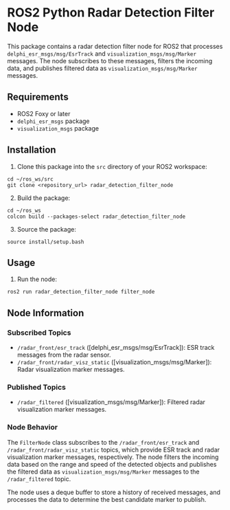 # ROS2 Python Radar Detection Filter Node

This package contains a radar detection filter node for ROS2 that processes `delphi_esr_msgs/msg/EsrTrack` and `visualization_msgs/msg/Marker` messages. The node subscribes to these messages, filters the incoming data, and publishes filtered data as `visualization_msgs/msg/Marker` messages.

## Requirements

- ROS2 Foxy or later
- `delphi_esr_msgs` package
- `visualization_msgs` package

## Installation

1. Clone this package into the `src` directory of your ROS2 workspace:
```
cd ~/ros_ws/src
git clone <repository_url> radar_detection_filter_node
```

2. Build the package:
```
cd ~/ros_ws
colcon build --packages-select radar_detection_filter_node
```
3. Source the package:
```
source install/setup.bash
```

## Usage

1. Run the node:
```
ros2 run radar_detection_filter_node filter_node
```

## Node Information

### Subscribed Topics

- `/radar_front/esr_track` ([delphi_esr_msgs/msg/EsrTrack]): ESR track messages from the radar sensor.
- `/radar_front/radar_visz_static` ([visualization_msgs/msg/Marker]): Radar visualization marker messages.

### Published Topics

- `/radar_filtered` ([visualization_msgs/msg/Marker]): Filtered radar visualization marker messages.

### Node Behavior

The `FilterNode` class subscribes to the `/radar_front/esr_track` and `/radar_front/radar_visz_static` topics, which provide ESR track and radar visualization marker messages, respectively. The node filters the incoming data based on the range and speed of the detected objects and publishes the filtered data as `visualization_msgs/msg/Marker` messages to the `/radar_filtered` topic.

The node uses a deque buffer to store a history of received messages, and processes the data to determine the best candidate marker to publish.
